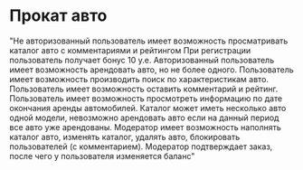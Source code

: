 # Прокат авто

"Не авторизованный пользователь имеет возможность просматривать каталог авто с комментариями и рейтингом
При регистрации пользователь получает бонус 10 у.е. 
Авторизованный пользователь имеет возможность арендовать авто, но не более одного.
Пользователь имеет возможность производить поиск по характеристикам авто. 
Пользователь имеет возможность оставить комментарий и рейтинг.
Пользователь имеет возможность просмотреть информацию по дате окончания аренды автомобилей.
Каталог может иметь несколько авто одной модели, невозможно арендовать авто если на данный период  все авто уже арендованы. 
Модератор имеет возможность наполнять каталог авто, изменять каталог, удалять авто, блокировать пользователей (с комментарием).
Модератор подтверждает заказ, после чего у пользователя изменяется баланс"
